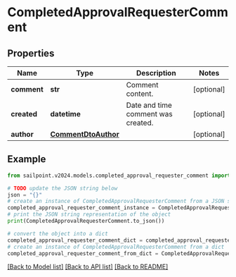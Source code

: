# CompletedApprovalRequesterComment


## Properties

Name | Type | Description | Notes
------------ | ------------- | ------------- | -------------
**comment** | **str** | Comment content. | [optional] 
**created** | **datetime** | Date and time comment was created. | [optional] 
**author** | [**CommentDtoAuthor**](CommentDtoAuthor.md) |  | [optional] 

## Example

```python
from sailpoint.v2024.models.completed_approval_requester_comment import CompletedApprovalRequesterComment

# TODO update the JSON string below
json = "{}"
# create an instance of CompletedApprovalRequesterComment from a JSON string
completed_approval_requester_comment_instance = CompletedApprovalRequesterComment.from_json(json)
# print the JSON string representation of the object
print(CompletedApprovalRequesterComment.to_json())

# convert the object into a dict
completed_approval_requester_comment_dict = completed_approval_requester_comment_instance.to_dict()
# create an instance of CompletedApprovalRequesterComment from a dict
completed_approval_requester_comment_from_dict = CompletedApprovalRequesterComment.from_dict(completed_approval_requester_comment_dict)
```
[[Back to Model list]](../README.md#documentation-for-models) [[Back to API list]](../README.md#documentation-for-api-endpoints) [[Back to README]](../README.md)


